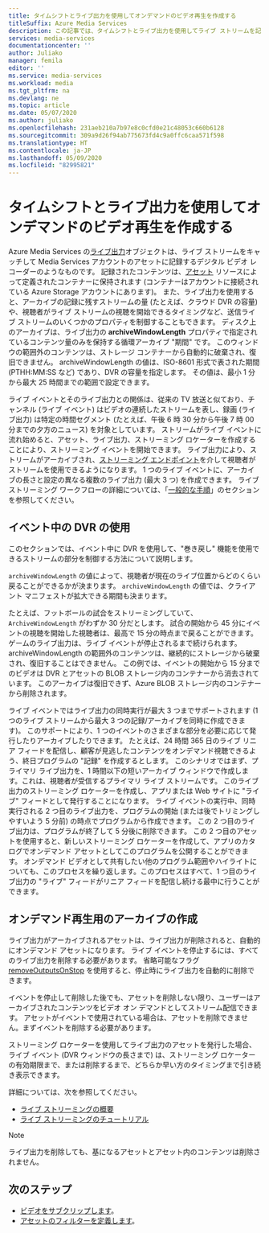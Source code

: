 ```yaml
---
title: タイムシフトとライブ出力を使用してオンデマンドのビデオ再生を作成する
titleSuffix: Azure Media Services
description: この記事では、タイムシフトとライブ出力を使用してライブ ストリームを記録し、オンデマンド再生を作成する方法について説明します。
services: media-services
documentationcenter: ''
author: Juliako
manager: femila
editor: ''
ms.service: media-services
ms.workload: media
ms.tgt_pltfrm: na
ms.devlang: ne
ms.topic: article
ms.date: 05/07/2020
ms.author: juliako
ms.openlocfilehash: 231aeb210a7b97e8c0cfd0e21c48053c660b6128
ms.sourcegitcommit: 309a9d26f94ab775673fd4c9a0ffc6caa571f598
ms.translationtype: HT
ms.contentlocale: ja-JP
ms.lasthandoff: 05/09/2020
ms.locfileid: "82995821"
---
```

# <a name="use-time-shifting-and-live-outputs-to-create-on-demand-video-playback"></a>タイムシフトとライブ出力を使用してオンデマンドのビデオ再生を作成する

Azure Media Services の[ライブ出力](https://docs.microsoft.com/rest/api/media/liveoutputs)オブジェクトは、ライブ ストリームをキャッチして Media Services アカウントのアセットに記録するデジタル ビデオ レコーダーのようなものです。 記録されたコンテンツは、[アセット](https://docs.microsoft.com/rest/api/media/assets) リソースによって定義されたコンテナーに保持されます (コンテナーはアカウントに接続されている Azure Storage アカウントにあります)。 また、ライブ出力を使用すると、アーカイブの記録に残すストリームの量 (たとえば、クラウド DVR の容量) や、視聴者がライブ ストリームの視聴を開始できるタイミングなど、送信ライブ ストリームのいくつかのプロパティを制御することもできます。 ディスク上のアーカイブは、ライブ出力の **archiveWindowLength** プロパティで指定されているコンテンツ量のみを保持する循環アーカイブ "期間" です。 このウィンドウの範囲外のコンテンツは、ストレージ コンテナーから自動的に破棄され、復旧できません。 archiveWindowLength の値は、ISO-8601 形式で表された期間 (PTHH:MM:SS など) であり、DVR の容量を指定します。 その値は、最小 1 分から最大 25 時間までの範囲で設定できます。

ライブ イベントとそのライブ出力との関係は、従来の TV 放送と似ており、チャンネル (ライブ イベント) はビデオの連続したストリームを表し、録画 (ライブ出力) は特定の時間セグメント (たとえば、午後 6 時 30 分から午後 7 時 00 分までの夕方のニュース) を対象としています。 ストリームがライブ イベントに流れ始めると、アセット、ライブ出力、ストリーミング ロケーターを作成することにより、ストリーミング イベントを開始できます。 ライブ出力により、ストリームがアーカイブされ、[ストリーミング エンドポイント](https://docs.microsoft.com/rest/api/media/streamingendpoints)を介して視聴者がストリームを使用できるようになります。 1 つのライブ イベントに、アーカイブの長さと設定の異なる複数のライブ出力 (最大 3 つ) を作成できます。 ライブ ストリーミング ワークフローの詳細については、「[一般的な手順](live-streaming-overview.md#general-steps)」のセクションを参照してください。

## <a name="using-a-dvr-during-an-event"></a>イベント中の DVR の使用

このセクションでは、イベント中に DVR を使用して、"巻き戻し" 機能を使用できるストリームの部分を制御する方法について説明します。

`archiveWindowLength` の値によって、視聴者が現在のライブ位置からどのくらい戻ることができるかが決まります。 `archiveWindowLength` の値では、クライアント マニフェストが拡大できる期間も決まります。

たとえば、フットボールの試合をストリーミングしていて、`ArchiveWindowLength` がわずか 30 分だとします。 試合の開始から 45 分にイベントの視聴を開始した視聴者は、最高で 15 分の時点まで戻ることができます。 ゲームのライブ出力は、ライブ イベントが停止されるまで続けられます。 archiveWindowLength の範囲外のコンテンツは、継続的にストレージから破棄され、復旧することはできません。 この例では、イベントの開始から 15 分までのビデオは DVR とアセットの BLOB ストレージ内のコンテナーから消去されています。 このアーカイブは復旧できず、Azure BLOB ストレージ内のコンテナーから削除されます。

ライブ イベントではライブ出力の同時実行が最大 3 つまでサポートされます (1 つのライブ ストリームから最大 3 つの記録/アーカイブを同時に作成できます)。 このサポートにより、1 つのイベントのさまざまな部分を必要に応じて発行したりアーカイブしたりできます。 たとえば、24 時間 365 日のライブ リニア フィードを配信し、顧客が見逃したコンテンツをオンデマンド視聴できるよう、終日プログラムの "記録" を作成するとします。 このシナリオではまず、プライマリ ライブ出力を、1 時間以下の短いアーカイブ ウィンドウで作成します。これは、視聴者が受信するプライマリ ライブ ストリームです。 このライブ出力のストリーミング ロケーターを作成し、アプリまたは Web サイトに "ライブ" フィードとして発行することになります。 ライブ イベントの実行中、同時実行される 2 つ目のライブ出力を、プログラムの開始 (または後でトリミングしやすいよう 5 分前) の時点でプログラムから作成できます。 この 2 つ目のライブ出力は、プログラムが終了して 5 分後に削除できます。 この 2 つ目のアセットを使用すると、新しいストリーミング ロケーターを作成して、アプリのカタログでオンデマンド アセットとしてこのプログラムを公開することができます。 オンデマンド ビデオとして共有したい他のプログラム範囲やハイライトについても、このプロセスを繰り返します。このプロセスはすべて、1 つ目のライブ出力の "ライブ" フィードがリニア フィードを配信し続ける最中に行うことができます。

## <a name="creating-an-archive-for-on-demand-playback"></a>オンデマンド再生用のアーカイブの作成

ライブ出力がアーカイブされるアセットは、ライブ出力が削除されると、自動的にオンデマンド アセットになります。 ライブ イベントを停止するには、すべてのライブ出力を削除する必要があります。 省略可能なフラグ [removeOutputsOnStop](https://docs.microsoft.com/rest/api/media/liveevents/stop#request-body) を使用すると、停止時にライブ出力を自動的に削除できます。

イベントを停止して削除した後でも、アセットを削除しない限り、ユーザーはアーカイブされたコンテンツをビデオ オン デマンドとしてストリーム配信できます。 アセットがイベントで使用されている場合は、アセットを削除できません。まずイベントを削除する必要があります。

ストリーミング ロケーターを使用してライブ出力のアセットを発行した場合、ライブ イベント (DVR ウィンドウの長さまで) は、ストリーミング ロケーターの有効期限まで、または削除するまで、どちらか早い方のタイミングまで引き続き表示できます。

詳細については、次を参照してください。

- [ライブ ストリーミングの概要](live-streaming-overview.md)
- [ライブ ストリーミングのチュートリアル](stream-live-tutorial-with-api.md)

> [!NOTE]
> ライブ出力を削除しても、基になるアセットとアセット内のコンテンツは削除されません。

## <a name="next-steps"></a>次のステップ

* [ビデオをサブクリップします](subclip-video-rest-howto.md)。
* [アセットのフィルターを定義します](filters-dynamic-manifest-rest-howto.md)。
